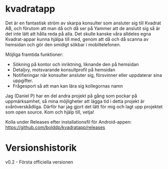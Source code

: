 # kvadratapp
Det är en fantastisk ström av skarpa konsulter som ansluter sig till Kvadrat AB, och förutom att man då och då ser på Yammer att de anslutit sig så är det inte lätt att hålla reda på alla.
Det skulle kanske våra alldeles egna Kvadrat-appar kunna hjälpa till med, genom att då och då scanna av hemsidan och gör den smidigt sökbar i mobiltelefonen.

Möjliga framtida funktioner:
* Sökning på kontor och inriktning, liknande den på hemsidan
* Detaljvy, motsvarande konsultprofil på hemsidan
* Notifieringar när konsulter ansluter sig, försvinner eller uppdaterar sina uppgifter.
* Frågesport så att man kan lära sig kollegornas namn

Jag (Daniel P) har en del andra projekt på gång som pockar på uppmärksamhet, så mina möjligheter att lägga tid i detta projekt är svåröverskådliga. Därför har jag gjort det lätt för mig och lagt upp projektet som open source. Kom och hjälp till, vetja!

Kolla under Releases efter installationsfil för Android-appen: https://github.com/bolddp/kvadratapp/releases

# Versionshistorik

v0.2 - Första officiella versionen
